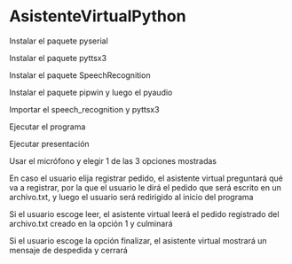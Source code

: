 # AsistenteVirtualPython
Instalar el paquete pyserial

Instalar el paquete pyttsx3

Instalar el paquete SpeechRecognition

Instalar el paquete pipwin y luego el pyaudio

Importar el speech_recognition y pyttsx3

Ejecutar el programa

Ejecutar presentación

Usar el micrófono y elegir 1 de las 3 opciones mostradas

En caso el usuario elija registrar pedido, el asistente virtual preguntará qué va a registrar, por la que el usuario le dirá el pedido que será escrito en un archivo.txt, y luego el usuario será redirigido al inicio del programa

Si el usuario escoge leer, el asistente virtual leerá el pedido registrado del archivo.txt creado en la opción 1 y culminará

Si el usuario escoge la opción finalizar, el asistente virtual mostrará un mensaje de despedida y cerrará
